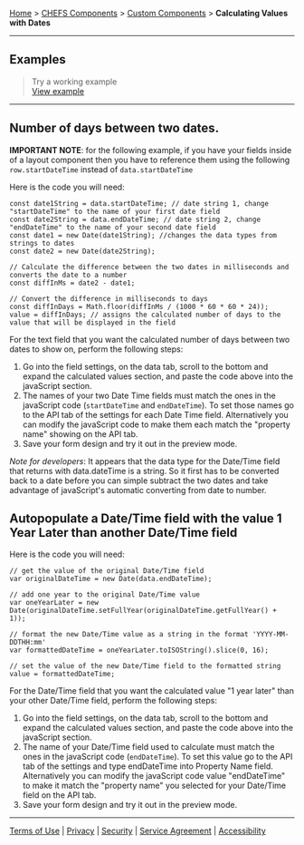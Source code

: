 [Home](index) > [CHEFS Components](Components) > [Custom Components](Custom-components) > **Calculating Values with Dates**
***

## Examples
> Try a working example<br>
> [View example](https://submit.digital.gov.bc.ca/app/form/submit?f=506ccffb-b0c5-49b3-8f8f-8e5f9809e1a5)

<!-- > Download this example file and [import](Importing-and-exporting-form-designs) it into your design<br>
> [example_counting_days_between_two_dates_schema.json](examples/example_counting_days_between_two_dates_schema.json) -->

***
## Number of days between two dates.  

**IMPORTANT NOTE**: for the following example, if you have your fields inside of a layout component then you have to reference them using the following
```row.startDateTime``` instead of ```data.startDateTime```  

Here is the code you will need:

``` 
const date1String = data.startDateTime; // date string 1, change "startDateTime" to the name of your first date field  
const date2String = data.endDateTime; // date string 2, change "endDateTime" to the name of your second date field  
const date1 = new Date(date1String); //changes the data types from strings to dates  
const date2 = new Date(date2String); 

// Calculate the difference between the two dates in milliseconds and converts the date to a number  
const diffInMs = date2 - date1;  

// Convert the difference in milliseconds to days  
const diffInDays = Math.floor(diffInMs / (1000 * 60 * 60 * 24));  
value = diffInDays; // assigns the calculated number of days to the value that will be displayed in the field  
```

For the text field that you want the calculated number of days between two dates to show on, perform the following steps:  
1. Go into the field settings, on the data tab, scroll to the bottom and expand the calculated values section, and paste the code above into the javaScript section.   
2. The names of your two Date Time fields must match the ones in the javaScript code (```startDateTime``` and ```endDateTime```).  To set those names go to the API tab of the settings for each Date Time field. Alternatively you can modify the javaScript code to make them each match the "property name" showing on the API tab.   
3. Save your form design and try it out in the preview mode.  

_Note for developers_: It appears that the data type for the Date/Time field that returns with data.dateTime is a string. So it first has to be converted back to a date before you can simple subtract the two dates and take advantage of javaScript's automatic converting from date to number.  

## Autopopulate a Date/Time field with the value 1 Year Later than another Date/Time field
<!-- **[Back to top](#top)** -->

Here is the code you will need:
```  
// get the value of the original Date/Time field
var originalDateTime = new Date(data.endDateTime);

// add one year to the original Date/Time value
var oneYearLater = new Date(originalDateTime.setFullYear(originalDateTime.getFullYear() + 1));

// format the new Date/Time value as a string in the format 'YYYY-MM-DDTHH:mm'
var formattedDateTime = oneYearLater.toISOString().slice(0, 16);

// set the value of the new Date/Time field to the formatted string
value = formattedDateTime;  
```  
For the Date/Time field that you want the calculated value "1 year later" than your other Date/Time field, perform the following steps:  
1. Go into the field settings, on the data tab, scroll to the bottom and expand the calculated values section, and paste the code above into the javaScript section.   
2. The name of your Date/Time field used to calculate must match the ones in the javaScript code (```endDateTime```).  To set this value go to the API tab of the settings and type endDateTime into Property Name field. Alternatively you can modify the javaScript code value "endDateTime" to make it match the "property name" you selected for your Date/Time field on the API tab.   
3. Save your form design and try it out in the preview mode.   

***
[Terms of Use](Terms-of-Use) | [Privacy](Privacy) | [Security](Security) | [Service Agreement](Service-Agreement) | [Accessibility](Accessibility)
